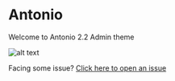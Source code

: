 # Antonio
Welcome to Antonio 2.2 Admin theme

![alt text](https://i.ibb.co/Bg9X1Nm/feedback.jpg)

Facing some issue?
[Click here to open an issue](https://github.com/prosenjeet123/antonio/issues)


